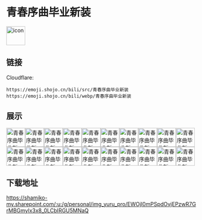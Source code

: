 # 青春序曲毕业新装
<img src="https://emoji.shojo.cn/bili/src/青春序曲毕业新装/icon.png" width="50" height="50" alt="icon">

## 链接
Cloudflare:
```
https://emoji.shojo.cn/bili/src/青春序曲毕业新装
https://emoji.shojo.cn/bili/webp/青春序曲毕业新装
```
## 展示
<img src="https://emoji.shojo.cn/bili/src/青春序曲毕业新装/青春序曲毕业新装-哈喽.png" width="50" height="50" alt="青春序曲毕业新装-哈喽"><img src="https://emoji.shojo.cn/bili/src/青春序曲毕业新装/青春序曲毕业新装-小飞机来喽.png" width="50" height="50" alt="青春序曲毕业新装-小飞机来喽"><img src="https://emoji.shojo.cn/bili/src/青春序曲毕业新装/青春序曲毕业新装-赞.png" width="50" height="50" alt="青春序曲毕业新装-赞"><img src="https://emoji.shojo.cn/bili/src/青春序曲毕业新装/青春序曲毕业新装-消息.png" width="50" height="50" alt="青春序曲毕业新装-消息"><img src="https://emoji.shojo.cn/bili/src/青春序曲毕业新装/青春序曲毕业新装-什么.png" width="50" height="50" alt="青春序曲毕业新装-什么"><img src="https://emoji.shojo.cn/bili/src/青春序曲毕业新装/青春序曲毕业新装-笑脸.png" width="50" height="50" alt="青春序曲毕业新装-笑脸"><img src="https://emoji.shojo.cn/bili/src/青春序曲毕业新装/青春序曲毕业新装-扎芯.png" width="50" height="50" alt="青春序曲毕业新装-扎芯"><img src="https://emoji.shojo.cn/bili/src/青春序曲毕业新装/青春序曲毕业新装-答对了.png" width="50" height="50" alt="青春序曲毕业新装-答对了"><img src="https://emoji.shojo.cn/bili/src/青春序曲毕业新装/青春序曲毕业新装-好天气.png" width="50" height="50" alt="青春序曲毕业新装-好天气"><img src="https://emoji.shojo.cn/bili/src/青春序曲毕业新装/青春序曲毕业新装-你在哪.png" width="50" height="50" alt="青春序曲毕业新装-你在哪"><img src="https://emoji.shojo.cn/bili/src/青春序曲毕业新装/青春序曲毕业新装-叮当.png" width="50" height="50" alt="青春序曲毕业新装-叮当"><img src="https://emoji.shojo.cn/bili/src/青春序曲毕业新装/青春序曲毕业新装-快回消息.png" width="50" height="50" alt="青春序曲毕业新装-快回消息"><img src="https://emoji.shojo.cn/bili/src/青春序曲毕业新装/青春序曲毕业新装-小喇叭.png" width="50" height="50" alt="青春序曲毕业新装-小喇叭"><img src="https://emoji.shojo.cn/bili/src/青春序曲毕业新装/青春序曲毕业新装-观察.png" width="50" height="50" alt="青春序曲毕业新装-观察"><img src="https://emoji.shojo.cn/bili/src/青春序曲毕业新装/青春序曲毕业新装-同学录.png" width="50" height="50" alt="青春序曲毕业新装-同学录"><img src="https://emoji.shojo.cn/bili/src/青春序曲毕业新装/青春序曲毕业新装-回忆.png" width="50" height="50" alt="青春序曲毕业新装-回忆"><img src="https://emoji.shojo.cn/bili/src/青春序曲毕业新装/青春序曲毕业新装-来消息了.png" width="50" height="50" alt="青春序曲毕业新装-来消息了"><img src="https://emoji.shojo.cn/bili/src/青春序曲毕业新装/青春序曲毕业新装-爱了.png" width="50" height="50" alt="青春序曲毕业新装-爱了"><img src="https://emoji.shojo.cn/bili/src/青春序曲毕业新装/青春序曲毕业新装-收藏.png" width="50" height="50" alt="青春序曲毕业新装-收藏"><img src="https://emoji.shojo.cn/bili/src/青春序曲毕业新装/青春序曲毕业新装-厉害.png" width="50" height="50" alt="青春序曲毕业新装-厉害">

## 下载地址

https://shamiko-my.sharepoint.com/:u:/g/personal/img_yuru_pro/EWOjI0mPSpdOvjEPzwR7GrMBGmylx3x8_0LCbIRGU5MNaQ